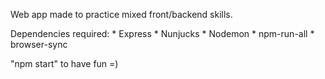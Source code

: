 Web app made to practice mixed front/backend skills.

Dependencies required:
    * Express
    * Nunjucks
    * Nodemon
    * npm-run-all
    * browser-sync

"npm start" to have fun =)